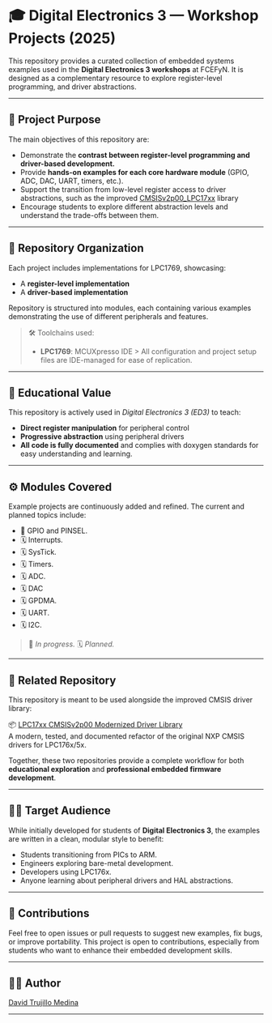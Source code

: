 # 🎓 Digital Electronics 3 — Workshop Projects (2025)

This repository provides a curated collection of embedded systems examples used in the **Digital Electronics 3 workshops** at FCEFyN. It is designed as a complementary resource to explore register-level programming, and driver abstractions.

---

## 🎯 Project Purpose

The main objectives of this repository are:

- Demonstrate the **contrast between register-level programming and driver-based development.**
- Provide **hands-on examples for each core hardware module** (GPIO, ADC, DAC, UART, timers, etc.).
- Support the transition from low-level register access to driver abstractions, such as the improved [CMSISv2p00_LPC17xx](https://github.com/David-A-T-M/LPC17xx-CMSIS-Driver-Enhancement) library
- Encourage students to explore different abstraction levels and understand the trade-offs between them.

---

## 🧱 Repository Organization

Each project includes implementations for LPC1769, showcasing:

- A **register-level implementation**
- A **driver-based implementation**

Repository is structured into modules, each containing various examples demonstrating the use of different peripherals and features.

> 🛠️ Toolchains used:
> - **LPC1769**: MCUXpresso IDE
    > All configuration and project setup files are IDE-managed for ease of replication.

---

## 🔬 Educational Value

This repository is actively used in _Digital Electronics 3 (ED3)_ to teach:

- **Direct register manipulation** for peripheral control
- **Progressive abstraction** using peripheral drivers
- **All code is fully documented** and complies with doxygen standards for easy understanding and learning.

---

## ⚙️ Modules Covered

Example projects are continuously added and refined. The current and planned topics include:

- 🚧 GPIO and PINSEL.
- 🗓️ Interrupts.
- 🗓️ SysTick.
- 🗓️ Timers.
- 🗓️ ADC.
- 🗓️ DAC
- 🗓️ GPDMA.
- 🗓️ UART.
- 🗓️ I2C.

> 🚧 _In progress._
> 🗓️ _Planned._

---

## 🔗 Related Repository

This repository is meant to be used alongside the improved CMSIS driver library:

📦 [LPC17xx CMSISv2p00 Modernized Driver Library](https://github.com/David-A-T-M/LPC17xx-CMSIS-Driver-Enhancement)  
A modern, tested, and documented refactor of the original NXP CMSIS drivers for LPC176x/5x.

Together, these two repositories provide a complete workflow for both **educational exploration** and **professional embedded firmware development**.

---

## 👨‍🏫 Target Audience

While initially developed for students of **Digital Electronics 3**, the examples are written in a clean, modular style to benefit:

- Students transitioning from PICs to ARM.
- Engineers exploring bare-metal development.
- Developers using LPC176x.
- Anyone learning about peripheral drivers and HAL abstractions.

---

## 🤝 Contributions

Feel free to open issues or pull requests to suggest new examples, fix bugs, or improve portability. This project is open to contributions, especially from students who want to enhance their embedded development skills.

---

## 👨‍💻 Author

[David Trujillo Medina](https://github.com/David-A-T-M)

---

